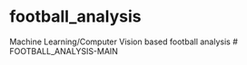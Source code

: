 # football_analysis
Machine Learning/Computer Vision based football analysis 
#   F O O T B A L L _ A N A L Y S I S - M A I N  
 